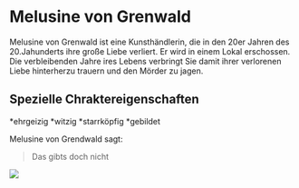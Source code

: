 # Melusine von Grenwald

Melusine von Grenwald ist eine Kunsthändlerin, die in den 20er Jahren des 20.Jahunderts ihre große Liebe verliert. Er wird in einem Lokal erschossen. Die verbleibenden Jahre ires Lebens verbringt Sie damit ihrer verlorenen Liebe hinterherzu trauern und den Mörder zu jagen.

## Spezielle Chraktereigenschaften


*ehrgeizig
*witzig
*starrköpfig
*gebildet

Melusine von Grendwald sagt:
> Das gibts doch nicht

<img src="https://m.media-amazon.com/images/I/51F+GYL-+dL.jpg"/>
